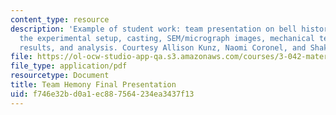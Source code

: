 ```yaml
---
content_type: resource
description: 'Example of student work: team presentation on bell history and metallurgy,
  the experimental setup, casting, SEM/micrograph images, mechanical testing, acoustical
  results, and analysis. Courtesy Allison Kunz, Naomi Coronel, and Shakeel Avadhany.'
file: https://ol-ocw-studio-app-qa.s3.amazonaws.com/courses/3-042-materials-project-laboratory-spring-2008/f746e32bd0a1ec887564234ea3437f13_s08_t2_finalpres.pdf
file_type: application/pdf
resourcetype: Document
title: Team Hemony Final Presentation
uid: f746e32b-d0a1-ec88-7564-234ea3437f13
---
```

